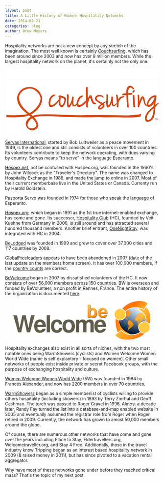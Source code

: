 ```yaml
---
layout: post
title: A Little History of Modern Hospitality Networks
date: 2014-08-21
categories: blog
author: Drew Meyers
---
```


Hospitality networks are not a new concept by any stretch of the imagination. The most well known is certainly [Couchsurfing](http://www.courchsurfing.org), which has been around since 2003 and now has over 9 million members. While the largest hospitality network on the planet, it's certainly not the only one.

<p align="center"><img src="/assets/Couchsurfing-logo.png"></p>

[Servas International](http://www.servas.org/), started by Bob Luitweiler as a peace movement in 1949, is the oldest one and still consists of volunteers in over 100 countries. Its volunteers contribute to keep the network operating, with dues varying by country. Servas means "to serve" in the language Esperanto.

[Hospex.net](http://www.hospex.net/), not be confused with Hospex.org, was founded in the 1960's by John Wilcock as the "Traveler's Directory". The name was changed to Hospitality Exchange in 1988, and made the jump to online in 2007. Most of their current memberbase live in the United States or Canada. Currenty run by Harold Goldstein.

[Pasporta Servo](http://www.pasportaservo.org/) was founded in 1974 for those who speak the language of Esperanto.

[Hospex.org](http://www.hospex.org/), which began in 1991 as the 1st true internet-enabled exchange, has come and gone. Its successor, [Hospitality Club](http://www.hospitalityclub.org/) (HC), founded by Veit Kuehne from Germany in 2000, is still around and has attracted several hundred thousand members. Another brief entrant, [OneNightStay](http://onenightstay.hospitalityclub.org/), was integrated with HC in 2004.

[BeLodged](http://www.belodged.com/) was founded in 1999 and grew to cover over 37,000 cities and 117 countries by 2008.

[GlobalFreeloaders](http://www.globalfreeloaders.com/) appears to have been abandoned in 2007 (date of the last update on the members home screen). It has over 100,000 members, if the [country counts](http://www.globalfreeloaders.com/memberlocations.php) are correct.

[BeWelcome](http://www.bewelcome.org/) began in 2007 by dissatisfied volunteers of the HC. It now consists of over 56,000 members across 150 countries. BW is overseen and funded by BeVolunteer, a non profit in Rennes, France. The entire history of the organization is documented [here](http://www.bewelcome.org/wiki/History_of_BeVolunteer).

<p align="center"><img src="/assets/hospitality-network-logos/BeWelcome-logo.png"></p>

Hospitality exchanges also exist in all sorts of niches, with the two most notable ones being WarmShowers (cyclists) and Women Welcome Women World Wide (name is self explantory - focused on women). Other small networks of people exist inside private or secret Facebook groups, with the purpose of exchanging hospitality and culture.

[Women Welcome Women World Wide](http://www.womenwelcomewomen.org.uk/) (5W) was founded in 1984 by Frances Alexander, and now has 2200 members in over 70 countries.

[WarmShowers](https://www.warmshowers.org/) began as a simple memberlist of cyclists willing to provide others hospitality (including showers) in 1993 by Terry Zmrhal and Geoff Cashman. The torch was passed to Roger Gravel in 1996. Almost a decade later, Randy Fay turned the list into a database-and-map enabled website in 2005 and eventually assumed the registrar role from Roger when Roger retired in 2009. Currently, the network has grown to amost 50,000 members around the globe. 

Of course, there are numerous other networks that have come and gone over the years including Place to Stay, Eldertravellers.org, Welcometraveller.org, and Stay 4 Free. Additionally, those in the travel industry know Tripping began as an interest based hospitality network in 2009 (& raised money in 2011), but has since pivoted to a vacation rental aggregator.

Why have most of these networks gone under before they reached critical mass? That's the topic of my next post.

